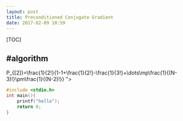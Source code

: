 ```yaml
---
layout: post
title: Preconditioned Conjugate Gradient
date: 2017-02-09 10:59
---
```


<!-- * 目录
{:toc} -->
[TOC]


#algorithm
----------------

P_{[2]}=\frac{1}{2!}\{1-1+\frac{1}{2!}-\frac{1}{3!}+\dots\mp\frac{1}{(N-3)!}\pm\frac{1}{(N-2)!}\}
">


```c
#include <stdio.h>
int main(){
	printf("hello");
	return 0;
}
```

